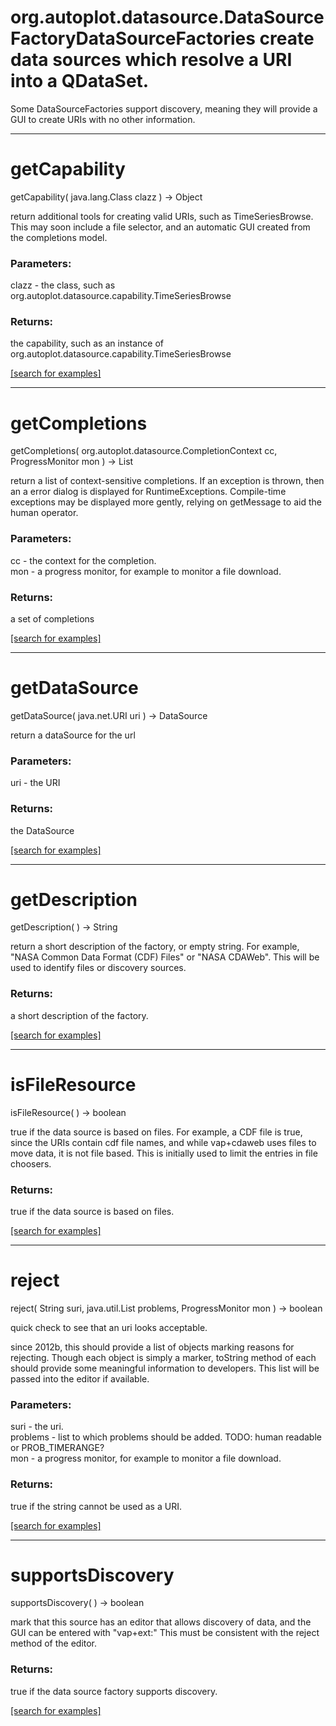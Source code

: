 # org.autoplot.datasource.DataSourceFactoryDataSourceFactories create data sources which resolve a URI into a QDataSet.
 Some DataSourceFactories support discovery, meaning they will provide
 a GUI to create URIs with no other information.
***
<a name="getCapability"></a>
# getCapability
getCapability( java.lang.Class clazz ) &rarr; Object

return additional tools for creating valid URIs, such as TimeSeriesBrowse.  This may soon include
 a file selector, and an automatic GUI created from the completions model.

### Parameters:
clazz - the class, such as org.autoplot.datasource.capability.TimeSeriesBrowse

### Returns:
the capability, such as an instance of org.autoplot.datasource.capability.TimeSeriesBrowse

<a href="https://github.com/autoplot/dev/search?q=getCapability&unscoped_q=getCapability">[search for examples]</a>

***
<a name="getCompletions"></a>
# getCompletions
getCompletions( org.autoplot.datasource.CompletionContext cc, ProgressMonitor mon ) &rarr; List

return a list of context-sensitive completions.  If an exception is thrown, then an
 a error dialog is displayed for RuntimeExceptions.  Compile-time exceptions may be
 displayed more gently, relying on getMessage to aid the human operator.

### Parameters:
cc - the context for the completion.
<br>mon - a progress monitor, for example to monitor a file download.

### Returns:
a set of completions

<a href="https://github.com/autoplot/dev/search?q=getCompletions&unscoped_q=getCompletions">[search for examples]</a>

***
<a name="getDataSource"></a>
# getDataSource
getDataSource( java.net.URI uri ) &rarr; DataSource

return a dataSource for the url

### Parameters:
uri - the URI

### Returns:
the DataSource

<a href="https://github.com/autoplot/dev/search?q=getDataSource&unscoped_q=getDataSource">[search for examples]</a>

***
<a name="getDescription"></a>
# getDescription
getDescription(  ) &rarr; String

return a short description of the factory, or empty string.  For example,
 "NASA Common Data Format (CDF) Files" or "NASA CDAWeb".  This will 
 be used to identify files or discovery sources.

### Returns:
a short description of the factory.

<a href="https://github.com/autoplot/dev/search?q=getDescription&unscoped_q=getDescription">[search for examples]</a>

***
<a name="isFileResource"></a>
# isFileResource
isFileResource(  ) &rarr; boolean

true if the data source is based on files.  For example, a CDF file
 is true, since the URIs contain cdf file names, and while vap+cdaweb 
 uses files to move data, it is not file based.  This is initially used
 to limit the entries in file choosers.

### Returns:
true if the data source is based on files.

<a href="https://github.com/autoplot/dev/search?q=isFileResource&unscoped_q=isFileResource">[search for examples]</a>

***
<a name="reject"></a>
# reject
reject( String suri, java.util.List problems, ProgressMonitor mon ) &rarr; boolean

quick check to see that an uri looks acceptable.

 since 2012b, this should provide a list of objects marking reasons for rejecting.  Though each object
 is simply a marker, toString method of each should provide some meaningful information to developers.
 This list will be passed into the editor if available.

### Parameters:
suri - the uri.
<br>problems - list to which problems should be added. TODO: human readable or PROB_TIMERANGE?
<br>mon - a progress monitor, for example to monitor a file download.

### Returns:
true if the string cannot be used as a URI.

<a href="https://github.com/autoplot/dev/search?q=reject&unscoped_q=reject">[search for examples]</a>

***
<a name="supportsDiscovery"></a>
# supportsDiscovery
supportsDiscovery(  ) &rarr; boolean

mark that this source has an editor that allows discovery of data,
 and the GUI can be entered with "vap+ext:"  This must be consistent
 with the reject method of the editor.

### Returns:
true if the data source factory supports discovery.

<a href="https://github.com/autoplot/dev/search?q=supportsDiscovery&unscoped_q=supportsDiscovery">[search for examples]</a>

